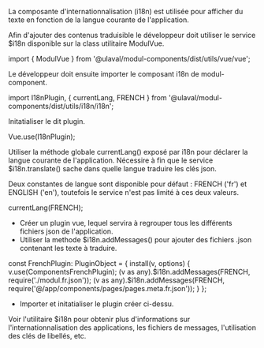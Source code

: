La composante d'internationnalisation (i18n) est utilisée pour afficher du texte en fonction de la langue courante de l'application.

Afin d'ajouter des contenus traduisible le développeur doit utiliser le service $i18n disponible sur la class utilitaire ModulVue.

<m-highlight lang="js">import { ModulVue } from '@ulaval/modul-components/dist/utils/vue/vue';</m-highlight>

Le développeur doit ensuite importer le composant i18n de modul-component.

<m-highlight lang="js">import I18nPlugin, { currentLang, FRENCH } from '@ulaval/modul-components/dist/utils/i18n/i18n';</m-highlight>

Initatialiser le dit plugin.

<m-highlight lang="js">Vue.use(I18nPlugin);</m-highlight>

Utiliser la méthode globale currentLang() exposé par i18n pour déclarer la langue courante de l'application.
Nécessire à fin que le service $i18n.translate() sache dans quelle langue traduire les clés json.

Deux constantes de langue sont disponible pour défaut : FRENCH ('fr') et ENGLISH ('en'), toutefois le service n'est pas limité à ces deux valeurs.

<m-highlight lang="js">currentLang(FRENCH);</m-highlight>

- Créer un plugin vue, lequel servira à regrouper tous les différents fichiers json de l'application.
- Utiliser la methode $i18n.addMessages() pour ajouter des fichiers .json contenant les texte à traduire.

<m-highlight lang="js">
    const FrenchPlugin: PluginObject = {
        install(v, options) {
            v.use(ComponentsFrenchPlugin);
            (v as any).$i18n.addMessages(FRENCH, require('./modul.fr.json'));
            (v as any).$i18n.addMessages(FRENCH, require('@/app/components/pages/pages.meta.fr.json'));
        }
    };
</m-highlight>

- Importer et initatialiser le plugin créer ci-dessu.

Voir l'utilitaire <m-link url="/composants/i18n">$i18n</m-link> pour obtenir plus d'informations sur l'internationnalisation des applications, les fichiers de messages, l'utilisation des clés de libellés, etc.